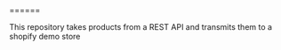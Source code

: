 
======

This repository takes products from a REST API and transmits them to a shopify demo store



